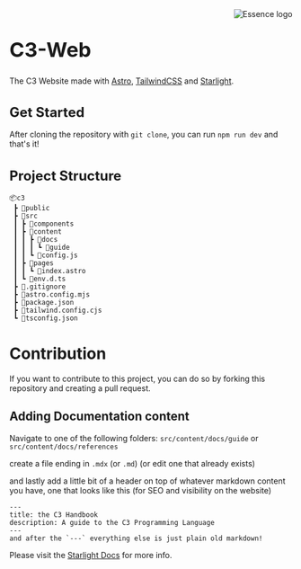 <img align="right" src="public/logo.svg" alt="Essence logo">

<h1 style="font-size: 36px">C3-Web</h1>

The C3 Website made with [Astro](https://astro.build/), [TailwindCSS](https://tailwindcss.com/) and [Starlight](https://starlight.astro.build/).

<h1 style="font-size: 24px;">Get Started</h1>

After cloning the repository with `git clone`, you can run `npm run dev` and that's it!

<h1 style="display: flex; align-items: center; font-size: 24px;">Project Structure</h1>
  
```
📦c3
 ┣ 📂public
 ┣ 📂src
 ┃ ┣ 📂components
 ┃ ┣ 📂content
 ┃ ┃ ┣ 📂docs
 ┃ ┃ ┃ ┗ 📂guide
 ┃ ┃ ┗ 📜config.js
 ┃ ┣ 📂pages
 ┃ ┃ ┗ 📜index.astro
 ┃ ┗ 📜env.d.ts
 ┣ 📜.gitignore
 ┣ 📜astro.config.mjs
 ┣ 📜package.json
 ┣ 📜tailwind.config.cjs
 ┗ 📜tsconfig.json
```

# Contribution

If you want to contribute to this project, you can do so by forking this repository and creating a pull request.

## Adding Documentation content
Navigate to one of the following folders:
`src/content/docs/guide`
or 
`src/content/docs/references`

create a file ending in `.mdx` (or `.md`) (or edit one that already exists)

and lastly add a little bit of a header on top of whatever markdown content you have, one that looks like this (for SEO and visibility on the website)
```astro
---
title: the C3 Handbook
description: A guide to the C3 Programming Language
---
and after the `---` everything else is just plain old markdown!
```

Please visit the [Starlight Docs](https://starlight.astro.build/) for more info.
